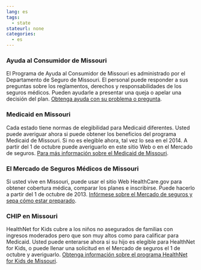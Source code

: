 ```yaml
--- 
lang: es 
tags: 
  - state
stateurl: none 
categories: 
  - es
--- 
```


### Ayuda al Consumidor de Missouri

El Programa de Ayuda al Consumidor de Missouri es administrado por el Departamento de Seguro de Missouri. El personal puede responder a sus preguntas sobre los reglamentos, derechos y responsabilidades de los seguros médicos. Pueden ayudarle a presentar una queja o apelar una decisión del plan. [Obtenga ayuda con su problema o pregunta](http://www.insurance.mo.gov/). 

### Medicaid en Missouri

Cada estado tiene normas  de elegibilidad para Medicaid diferentes.  Usted puede averiguar ahora si puede obtener los beneficios del programa Medicaid de Missouri. Si no es elegible ahora, tal vez lo sea en el 2014. A partir del 1 de octubre puede averiguarlo en este sitio Web o en el Mercado de seguros. [Para más información sobre el Medicaid de Missouri](http://www.dss.mo.gov/mhd/index.htm). 

###  El Mercado de Seguros Médicos de Missouri

Si usted vive en Missouri, puede usar el sitio Web HealthCare.gov para obtener cobertura médica, comparar los planes e inscribirse. Puede hacerlo a partir del 1 de octubre de 2013. [Infórmese sobre el Mercado de seguros y sepa cómo estar preparado](/es/how-can-i-get-ready-to-enroll-in-the-marketplace). 

### CHIP en Missouri

HealthNet for Kids cubre a los niños no asegurados de familias con ingresos moderados pero que son muy altos como para calificar para Medicaid. Usted puede enterarse ahora si su hijo es elegible para HealthNet for Kids, o puede llenar una solicitud en el Mercado de seguros el 1 de octubre y averiguarlo. [Obtenga información sobre el programa HealthNet for Kids de Missouri](http://www.dss.mo.gov/fsd.mchild.htm).
